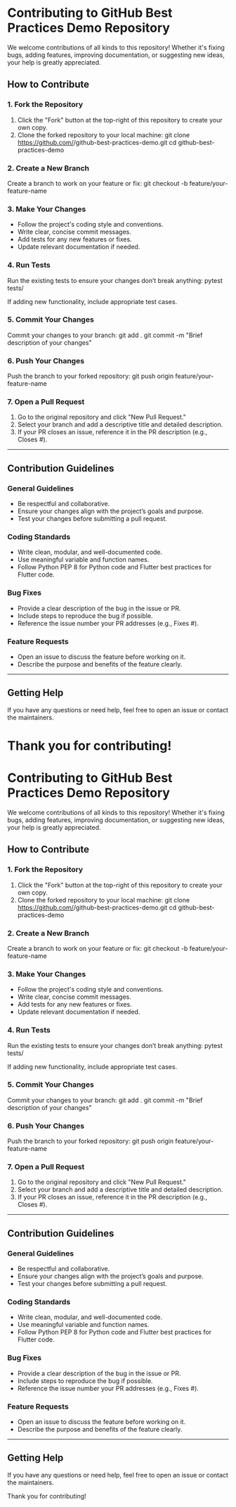 # Contributing to GitHub Best Practices Demo Repository

We welcome contributions of all kinds to this repository! Whether it's fixing bugs, adding features, improving documentation, or suggesting new ideas, your help is greatly appreciated.

## How to Contribute

### 1. Fork the Repository
1. Click the "Fork" button at the top-right of this repository to create your own copy.
2. Clone the forked repository to your local machine:
   git clone https://github.com/<your-username>/github-best-practices-demo.git
   cd github-best-practices-demo

### 2. Create a New Branch
Create a branch to work on your feature or fix:
   git checkout -b feature/your-feature-name

### 3. Make Your Changes
- Follow the project's coding style and conventions.
- Write clear, concise commit messages.
- Add tests for any new features or fixes.
- Update relevant documentation if needed.

### 4. Run Tests
Run the existing tests to ensure your changes don’t break anything:
   pytest tests/

If adding new functionality, include appropriate test cases.

### 5. Commit Your Changes
Commit your changes to your branch:
   git add .
   git commit -m "Brief description of your changes"

### 6. Push Your Changes
Push the branch to your forked repository:
   git push origin feature/your-feature-name

### 7. Open a Pull Request
1. Go to the original repository and click "New Pull Request."
2. Select your branch and add a descriptive title and detailed description.
3. If your PR closes an issue, reference it in the PR description (e.g., Closes #<issue-number>).

---

## Contribution Guidelines

### General Guidelines
- Be respectful and collaborative.
- Ensure your changes align with the project’s goals and purpose.
- Test your changes before submitting a pull request.

### Coding Standards
- Write clean, modular, and well-documented code.
- Use meaningful variable and function names.
- Follow Python PEP 8 for Python code and Flutter best practices for Flutter code.

### Bug Fixes
- Provide a clear description of the bug in the issue or PR.
- Include steps to reproduce the bug if possible.
- Reference the issue number your PR addresses (e.g., Fixes #<issue-number>).

### Feature Requests
- Open an issue to discuss the feature before working on it.
- Describe the purpose and benefits of the feature clearly.

---

## Getting Help
If you have any questions or need help, feel free to open an issue or contact the maintainers.

Thank you for contributing!
=======
# Contributing to GitHub Best Practices Demo Repository

We welcome contributions of all kinds to this repository! Whether it's fixing bugs, adding features, improving documentation, or suggesting new ideas, your help is greatly appreciated.

## How to Contribute

### 1. Fork the Repository
1. Click the "Fork" button at the top-right of this repository to create your own copy.
2. Clone the forked repository to your local machine:
   git clone https://github.com/<your-username>/github-best-practices-demo.git
   cd github-best-practices-demo

### 2. Create a New Branch
Create a branch to work on your feature or fix:
   git checkout -b feature/your-feature-name

### 3. Make Your Changes
- Follow the project's coding style and conventions.
- Write clear, concise commit messages.
- Add tests for any new features or fixes.
- Update relevant documentation if needed.

### 4. Run Tests
Run the existing tests to ensure your changes don’t break anything:
   pytest tests/

If adding new functionality, include appropriate test cases.

### 5. Commit Your Changes
Commit your changes to your branch:
   git add .
   git commit -m "Brief description of your changes"

### 6. Push Your Changes
Push the branch to your forked repository:
   git push origin feature/your-feature-name

### 7. Open a Pull Request
1. Go to the original repository and click "New Pull Request."
2. Select your branch and add a descriptive title and detailed description.
3. If your PR closes an issue, reference it in the PR description (e.g., Closes #<issue-number>).

---

## Contribution Guidelines

### General Guidelines
- Be respectful and collaborative.
- Ensure your changes align with the project’s goals and purpose.
- Test your changes before submitting a pull request.

### Coding Standards
- Write clean, modular, and well-documented code.
- Use meaningful variable and function names.
- Follow Python PEP 8 for Python code and Flutter best practices for Flutter code.

### Bug Fixes
- Provide a clear description of the bug in the issue or PR.
- Include steps to reproduce the bug if possible.
- Reference the issue number your PR addresses (e.g., Fixes #<issue-number>).

### Feature Requests
- Open an issue to discuss the feature before working on it.
- Describe the purpose and benefits of the feature clearly.

---

## Getting Help
If you have any questions or need help, feel free to open an issue or contact the maintainers.

Thank you for contributing!
